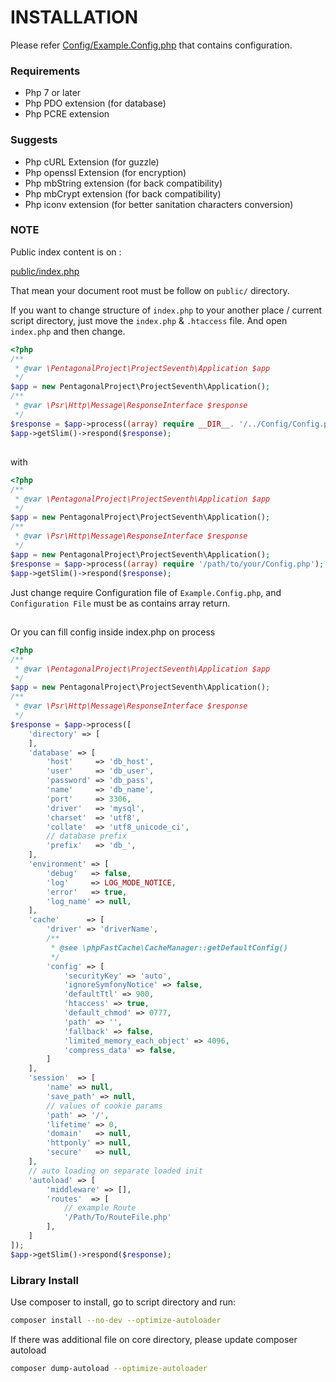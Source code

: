 # INSTALLATION

Please refer [Config/Example.Config.php](Config/Example.Config.php) that contains configuration.

### Requirements

- Php 7 or later
- Php PDO extension (for database)
- Php PCRE extension

### Suggests

- Php cURL Extension (for guzzle)
- Php openssl Extension (for encryption)
- Php mbString extension (for back compatibility)
- Php mbCrypt extension (for back compatibility)
- Php iconv extension (for better sanitation characters conversion)


### NOTE

Public index content is on :

[public/index.php](public/index.php)

That mean your document root must be follow on `public/` directory.

If you want to change structure of `index.php` to your another place / current script directory,
just move the `index.php` & `.htaccess` file.
And open `index.php` and then change.

```php
<?php
/**
 * @var \PentagonalProject\ProjectSeventh\Application $app 
 */
$app = new PentagonalProject\ProjectSeventh\Application();
/**
 * @var \Psr\Http\Message\ResponseInterface $response 
 */
$response = $app->process((array) require __DIR__. '/../Config/Config.php');
$app->getSlim()->respond($response);
```

##

with

```php
<?php
/**
 * @var \PentagonalProject\ProjectSeventh\Application $app 
 */
$app = new PentagonalProject\ProjectSeventh\Application();
/**
 * @var \Psr\Http\Message\ResponseInterface $response 
 */
$app = new PentagonalProject\ProjectSeventh\Application();
$response = $app->process((array) require '/path/to/your/Config.php');
$app->getSlim()->respond($response);
```

Just change require Configuration file of `Example.Config.php`, and `Configuration File` must be as contains array return.


##

Or you can fill config inside index.php on process

```php
<?php
/**
 * @var \PentagonalProject\ProjectSeventh\Application $app 
 */
$app = new PentagonalProject\ProjectSeventh\Application();
/**
 * @var \Psr\Http\Message\ResponseInterface $response 
 */
$response = $app->process([
    'directory' => [
    ],
    'database' => [
        'host'     => 'db_host',
        'user'     => 'db_user',
        'password' => 'db_pass',
        'name'     => 'db_name',
        'port'     => 3306,
        'driver'   => 'mysql',
        'charset'  => 'utf8',
        'collate'  => 'utf8_unicode_ci',
        // database prefix
        'prefix'   => 'db_',
    ],
    'environment' => [
        'debug'   => false,
        'log'     => LOG_MODE_NOTICE,
        'error'   => true,
        'log_name' => null,
    ],
    'cache'      => [
        'driver' => 'driverName',
        /**
         * @see \phpFastCache\CacheManager::getDefaultConfig()
         */
        'config' => [
            'securityKey' => 'auto',
            'ignoreSymfonyNotice' => false,
            'defaultTtl' => 900,
            'htaccess' => true,
            'default_chmod' => 0777,
            'path' => '',
            'fallback' => false,
            'limited_memory_each_object' => 4096,
            'compress_data' => false,
        ]
    ],
    'session'  => [
        'name' => null,
        'save_path' => null,
        // values of cookie params
        'path' => '/',
        'lifetime' => 0,
        'domain'   => null,
        'httponly' => null,
        'secure'   => null,
    ],
    // auto loading on separate loaded init
    'autoload' => [
        'middleware' => [],
        'routes'  => [
            // example Route
            '/Path/To/RouteFile.php'
        ],
    ]
]);
$app->getSlim()->respond($response);
```


### Library Install

Use composer to install, go to script directory and run:

```bash
composer install --no-dev --optimize-autoloader
```

If there was additional file on core directory, please update composer autoload

```bash
composer dump-autoload --optimize-autoloader
```
